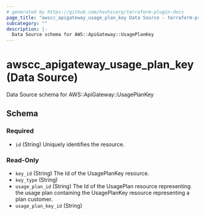 ```yaml
---
# generated by https://github.com/hashicorp/terraform-plugin-docs
page_title: "awscc_apigateway_usage_plan_key Data Source - terraform-provider-awscc"
subcategory: ""
description: |-
  Data Source schema for AWS::ApiGateway::UsagePlanKey
---
```


# awscc_apigateway_usage_plan_key (Data Source)

Data Source schema for AWS::ApiGateway::UsagePlanKey



<!-- schema generated by tfplugindocs -->
## Schema

### Required

- `id` (String) Uniquely identifies the resource.

### Read-Only

- `key_id` (String) The Id of the UsagePlanKey resource.
- `key_type` (String)
- `usage_plan_id` (String) The Id of the UsagePlan resource representing the usage plan containing the UsagePlanKey resource representing a plan customer.
- `usage_plan_key_id` (String)

